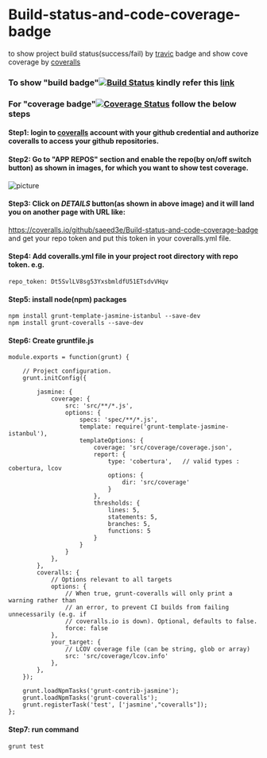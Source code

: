 # Build-status-and-code-coverage-badge 
to show project build status(success/fail) by [travic](https://travis-ci.org/) badge and show cove coverage by [coveralls](https://coveralls.io/)

### To show "build badge"[![Build Status](https://travis-ci.org/saeed3e/Build-status-and-code-coverage-badge.svg?branch=master)](https://travis-ci.org/saeed3e/Build-status-and-code-coverage-badge) kindly refer this [link](https://github.com/saeed3e/travis-build-badge)

### For "coverage badge"[![Coverage Status](https://coveralls.io/repos/github/saeed3e/Build-status-and-code-coverage-badge/badge.svg?branch=master)](https://coveralls.io/github/saeed3e/Build-status-and-code-coverage-badge?branch=master) follow the below steps

#### Step1: login to [coveralls](https://coveralls.io/) account with your github credential and authorize coveralls to access your github repositories.

#### Step2: Go to "APP REPOS" section and enable the repo(by on/off switch button) as shown in images, for which you want to show test coverage.
![picture](https://saeed3e.github.io/Build-status-and-code-coverage-badge/switch.png) 

#### Step3: Click on *DETAILS* button(as shown in above image) and it will land you on another page with URL like:
https://coveralls.io/github/saeed3e/Build-status-and-code-coverage-badge and 
get your repo token and put this token in your coveralls.yml file.


#### Step4: Add coveralls.yml file in your project root directory with repo token. e.g.

```
repo_token: Dt5SvlLV8sg53YxsbmldfU51ETsdvVHqv
```

#### Step5: install node(npm) packages
```
npm install grunt-template-jasmine-istanbul --save-dev
npm install grunt-coveralls --save-dev
```

#### Step6: Create gruntfile.js
```
module.exports = function(grunt) {

    // Project configuration.
    grunt.initConfig({
        
        jasmine: {
            coverage: {
                src: 'src/**/*.js',
                options: {
                    specs: 'spec/**/*.js',
                    template: require('grunt-template-jasmine-istanbul'),
                    templateOptions: {
                        coverage: 'src/coverage/coverage.json',
                        report: {
                            type: 'cobertura',   // valid types : cobertura, lcov
                            options: {
                                dir: 'src/coverage'
                            }
                        },
                        thresholds: {
                            lines: 5,
                            statements: 5,
                            branches: 5,
                            functions: 5
                        }
                    }
                }
            },
        },
        coveralls: {
            // Options relevant to all targets
            options: {
                // When true, grunt-coveralls will only print a warning rather than
                // an error, to prevent CI builds from failing unnecessarily (e.g. if
                // coveralls.io is down). Optional, defaults to false.
                force: false
            },
            your_target: {
                // LCOV coverage file (can be string, glob or array)
                src: 'src/coverage/lcov.info'
            },
        },
    });

    grunt.loadNpmTasks('grunt-contrib-jasmine');
    grunt.loadNpmTasks('grunt-coveralls');
    grunt.registerTask('test', ['jasmine',"coveralls"]);
};
```
#### Step7: run command
```
grunt test
```
